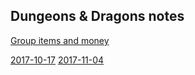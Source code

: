 ## Dungeons & Dragons notes

[Group items and money](/dnd_weekly/group-loot-sheet)

[2017-10-17](/dnd_weekly/2017-10-17)
[2017-11-04](/dnd_weekly/2017-11-04)